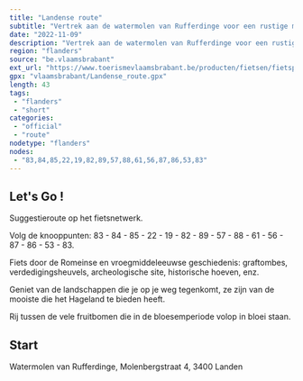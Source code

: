 ```yaml
---
title: "Landense route"
subtitle: "Vertrek aan de watermolen van Rufferdinge voor een rustige maar stevige fietstocht door het platteland van het Hagelands Haspengouw"
date: "2022-11-09"
description: "Vertrek aan de watermolen van Rufferdinge voor een rustige maar stevige fietstocht door het platteland van het Hagelands Haspengouw. Je fietst door een open landschap rond de Kleine Gete, langs fruitboomgaarden en de archeologische site Sinte Gitter."
region: "flanders"
source: "be.vlaamsbrabant"
ext_url: "https://www.toerismevlaamsbrabant.be/producten/fietsen/fietsproducten/landense-fietsroute/index.html"
gpx: "vlaamsbrabant/Landense_route.gpx"
length: 43
tags:
 - "flanders"
 - "short"
categories:
 - "official"
 - "route"
nodetype: "flanders"
nodes:
 - "83,84,85,22,19,82,89,57,88,61,56,87,86,53,83"
---
```


## Let's Go ! 

Suggestieroute op het fietsnetwerk.

Volg de knooppunten: 83 - 84 - 85 - 22 - 19 - 82 - 89 - 57 - 88 - 61 - 56 - 87 - 86 - 53 - 83.

Fiets door de Romeinse en vroegmiddeleeuwse geschiedenis: graftombes, verdedigingsheuvels, archeologische site, historische hoeven, enz.

Geniet van de landschappen die je op je weg tegenkomt, ze zijn van de mooiste die het Hageland te bieden heeft.

Rij tussen de vele fruitbomen die in de bloesemperiode volop in bloei staan.

## Start

Watermolen van Rufferdinge, Molenbergstraat 4, 3400 Landen

